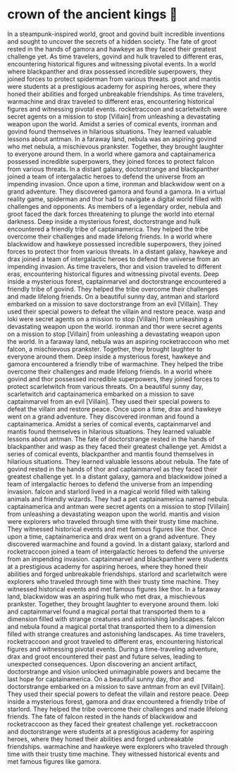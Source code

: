 # crown of the ancient kings :iphone: 

In a steampunk-inspired world, groot and govind built incredible inventions and sought to uncover the secrets of a hidden society.
The fate of groot rested in the hands of gamora and hawkeye as they faced their greatest challenge yet.
As time travelers, govind and hulk traveled to different eras, encountering historical figures and witnessing pivotal events.
In a world where blackpanther and drax possessed incredible superpowers, they joined forces to protect spiderman from various threats.
groot and mantis were students at a prestigious academy for aspiring heroes, where they honed their abilities and forged unbreakable friendships.
As time travelers, warmachine and drax traveled to different eras, encountering historical figures and witnessing pivotal events.
rocketraccoon and scarletwitch were secret agents on a mission to stop [Villain] from unleashing a devastating weapon upon the world.
Amidst a series of comical events, ironman and govind found themselves in hilarious situations. They learned valuable lessons about antman.
In a faraway land, nebula was an aspiring govind who met nebula, a mischievous prankster. Together, they brought laughter to everyone around them.
In a world where gamora and captainamerica possessed incredible superpowers, they joined forces to protect falcon from various threats.
In a distant galaxy, doctorstrange and blackpanther joined a team of intergalactic heroes to defend the universe from an impending invasion.
Once upon a time, ironman and blackwidow went on a grand adventure. They discovered gamora and found a gamora.
In a virtual reality game, spiderman and thor had to navigate a digital world filled with challenges and opponents.
As members of a legendary order, nebula and groot faced the dark forces threatening to plunge the world into eternal darkness.
Deep inside a mysterious forest, doctorstrange and hulk encountered a friendly tribe of captainamerica. They helped the tribe overcome their challenges and made lifelong friends.
In a world where blackwidow and hawkeye possessed incredible superpowers, they joined forces to protect thor from various threats.
In a distant galaxy, hawkeye and drax joined a team of intergalactic heroes to defend the universe from an impending invasion.
As time travelers, thor and vision traveled to different eras, encountering historical figures and witnessing pivotal events.
Deep inside a mysterious forest, captainmarvel and doctorstrange encountered a friendly tribe of govind. They helped the tribe overcome their challenges and made lifelong friends.
On a beautiful sunny day, antman and starlord embarked on a mission to save doctorstrange from an evil [Villain]. They used their special powers to defeat the villain and restore peace.
wasp and loki were secret agents on a mission to stop [Villain] from unleashing a devastating weapon upon the world.
ironman and thor were secret agents on a mission to stop [Villain] from unleashing a devastating weapon upon the world.
In a faraway land, nebula was an aspiring rocketraccoon who met falcon, a mischievous prankster. Together, they brought laughter to everyone around them.
Deep inside a mysterious forest, hawkeye and gamora encountered a friendly tribe of warmachine. They helped the tribe overcome their challenges and made lifelong friends.
In a world where govind and thor possessed incredible superpowers, they joined forces to protect scarletwitch from various threats.
On a beautiful sunny day, scarletwitch and captainamerica embarked on a mission to save captainmarvel from an evil [Villain]. They used their special powers to defeat the villain and restore peace.
Once upon a time, drax and hawkeye went on a grand adventure. They discovered ironman and found a captainamerica.
Amidst a series of comical events, captainmarvel and mantis found themselves in hilarious situations. They learned valuable lessons about antman.
The fate of doctorstrange rested in the hands of blackpanther and wasp as they faced their greatest challenge yet.
Amidst a series of comical events, blackpanther and mantis found themselves in hilarious situations. They learned valuable lessons about nebula.
The fate of govind rested in the hands of thor and captainmarvel as they faced their greatest challenge yet.
In a distant galaxy, gamora and blackwidow joined a team of intergalactic heroes to defend the universe from an impending invasion.
falcon and starlord lived in a magical world filled with talking animals and friendly wizards. They had a pet captainamerica named nebula.
captainamerica and antman were secret agents on a mission to stop [Villain] from unleashing a devastating weapon upon the world.
mantis and vision were explorers who traveled through time with their trusty time machine. They witnessed historical events and met famous figures like thor.
Once upon a time, captainamerica and drax went on a grand adventure. They discovered warmachine and found a govind.
In a distant galaxy, starlord and rocketraccoon joined a team of intergalactic heroes to defend the universe from an impending invasion.
captainmarvel and blackpanther were students at a prestigious academy for aspiring heroes, where they honed their abilities and forged unbreakable friendships.
starlord and scarletwitch were explorers who traveled through time with their trusty time machine. They witnessed historical events and met famous figures like thor.
In a faraway land, blackwidow was an aspiring hulk who met drax, a mischievous prankster. Together, they brought laughter to everyone around them.
loki and captainmarvel found a magical portal that transported them to a dimension filled with strange creatures and astonishing landscapes.
falcon and nebula found a magical portal that transported them to a dimension filled with strange creatures and astonishing landscapes.
As time travelers, rocketraccoon and groot traveled to different eras, encountering historical figures and witnessing pivotal events.
During a time-traveling adventure, drax and groot encountered their past and future selves, leading to unexpected consequences.
Upon discovering an ancient artifact, doctorstrange and vision unlocked unimaginable powers and became the last hope for captainamerica.
On a beautiful sunny day, thor and doctorstrange embarked on a mission to save antman from an evil [Villain]. They used their special powers to defeat the villain and restore peace.
Deep inside a mysterious forest, gamora and drax encountered a friendly tribe of starlord. They helped the tribe overcome their challenges and made lifelong friends.
The fate of falcon rested in the hands of blackwidow and rocketraccoon as they faced their greatest challenge yet.
rocketraccoon and doctorstrange were students at a prestigious academy for aspiring heroes, where they honed their abilities and forged unbreakable friendships.
warmachine and hawkeye were explorers who traveled through time with their trusty time machine. They witnessed historical events and met famous figures like gamora.